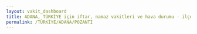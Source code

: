 ```yaml
---
layout: vakit_dashboard
title: ADANA, TÜRKİYE için iftar, namaz vakitleri ve hava durumu - ilçe/eyalet seç
permalink: /TÜRKİYE/ADANA/POZANTI
---
```


<script type="text/javascript">
  var GLOBAL_COUNTRY = 'TÜRKİYE';
  var GLOBAL_CITY = 'ADANA';
  var GLOBAL_STATE = 'POZANTI';
  var lat = 72;
  var lon = 21;
</script>
